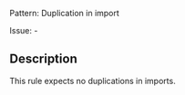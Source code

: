 Pattern: Duplication in import

Issue: -

## Description

This rule expects no duplications in imports.